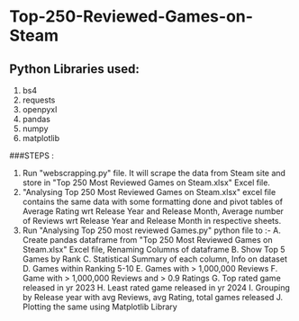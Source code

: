 # Top-250-Reviewed-Games-on-Steam

## Python Libraries used:
1. bs4
2. requests
3. openpyxl
4. pandas
5. numpy
6. matplotlib

###STEPS :
1. Run "webscrapping.py" file. It will scrape the data from Steam site and store in "Top 250 Most Reviewed Games on Steam.xlsx" Excel file.
2. "Analysing Top 250 Most Reviewed Games on Steam.xlsx" excel file contains the same data with some formatting done and pivot tables of Average Rating wrt Release Year and Release Month, Average number of Reviews wrt Release Year and Release Month in respective sheets.
3. Run "Analysing Top 250 most reviewed Games.py" python file to :-
   A. Create pandas dataframe from "Top 250 Most Reviewed Games on Steam.xlsx" Excel file, Renaming Columns of dataframe
   B. Show Top 5 Games by Rank
   C. Statistical Summary of each column, Info on dataset
   D. Games within Ranking 5-10
   E. Games with > 1,000,000 Reviews
   F. Game with > 1,000,000 Reviews and > 0.9 Ratings
   G. Top rated game released in yr 2023
   H. Least rated game released in yr 2024
   I. Grouping by Release year with avg Reviews, avg Rating, total games released
   J. Plotting the same using Matplotlib Library
